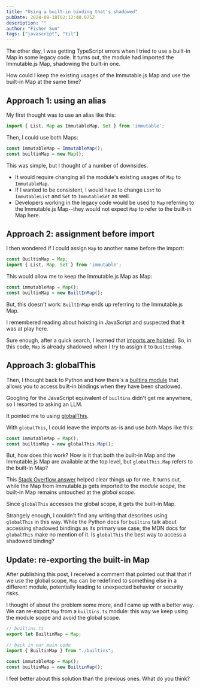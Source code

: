 ```yaml
---
title: "Using a built-in binding that's shadowed"
pubDate: 2024-08-10T02:12:48.075Z
description: ""
author: "Fisher Sun"
tags: ["javascript", "til"]
---
```


The other day, I was getting TypeScript errors when I tried to use a built-in Map in some legacy code.
It turns out, the module had imported the Immutable.js Map, shadowing the built-in one.

How could I keep the existing usages of the Immutable.js Map and use the built-in Map at the same time?

## Approach 1: using an alias
My first thought was to use an alias like this:

```typescript
import { List, Map as ImmutableMap, Set } from 'immutable';
```

Then, I could use both Maps:
```typescript
const immutableMap = ImmutableMap();
const builtinMap = new Map(); 
```

This was simple, but I thought of a number of downsides.
- It would require changing all the module's existing usages of `Map` to `ImmutableMap`.
- If I wanted to be consistent, I would have to change `List` to `ImmutableList` and `Set` to `ImmutableSet` as well.
- Developers working in the legacy code would be used to `Map` referring to the Immutable.js Map--they would not expect `Map` to refer to the built-in Map here.

## Approach 2: assignment before import
I then wondered if I could assign `Map` to another name before the import:

```typescript
const BuiltinMap = Map;
import { List, Map, Set } from 'immutable';
```

This would allow me to keep the Immutable.js Map as Map:
```typescript
const immutableMap = Map();
const builtinMap = new BuiltInMap();
```

But, this doesn't work:
`BuiltInMap` ends up referring to the Immutable.js Map.

I remembered reading about hoisting in JavaScript and suspected that it was at play here.

Sure enough, after a quick search, I learned that [imports are hoisted](https://developer.mozilla.org/en-US/docs/Web/JavaScript/Reference/Statements/import#hoisting).
So, in this code, `Map` is already shadowed when I try to assign it to `BuiltinMap`.

## Approach 3: globalThis
Then, I thought back to Python and how there's a [builtins module](https://docs.python.org/3/library/builtins.html)
that allows you to access built-in bindings when they have been shadowed.

Googling for the JavaScript equivalent of `builtins` didn't get me anywhere,
so I resorted to asking an LLM.

It pointed me to using [globalThis](https://developer.mozilla.org/en-US/docs/Web/JavaScript/Reference/Global_Objects/globalThis).

With `globalThis`, I could leave the imports as-is and use both Maps like this:

```typescript
const immutableMap = Map();
const builtinMap = new globalThis.Map();
```

But, how does this work?
How is it that both the built-in Map and the Immutable.js Map are available at the top level,
but `globalThis.Map` refers to the built-in Map?

This [Stack Overflow answer](https://stackoverflow.com/a/50470191/14106506) helped clear things up for me.
It turns out, while the Map from Immutable.js gets imported to the *module scope*,
the built-in Map remains untouched at the *global scope*.

Since `globalThis` accesses the global scope, it gets the built-in Map.

Strangely enough, I couldn't find any writing that describes using `globalThis` in this way.
While the Python docs for `builtins` talk about accessing shadowed bindings as its primary use case,
the MDN docs for `globalThis` make no mention of it.
Is `globalThis` the best way to access a shadowed binding?

## Update: re-exporting the built-in Map
After publishing this post, I received a comment that pointed out that that if we use the global scope,
`Map` can be redefined to something else in a different module, potentially leading to unexpected behavior or security risks.

I thought of about the problem some more, and I came up with a better way.
We can re-export `Map` from a `builtins.ts` module: this way we keep using the module scope and avoid the global scope.

```typescript
// builtins.ts
export let BuiltinMap = Map;
```

```typescript
// back in our main code
import { BuiltinMap } from "./builtins";

const immutableMap = Map();
const builtinMap = new BuiltinMap();
```

I feel better about this solution than the previous ones. What do you think?
